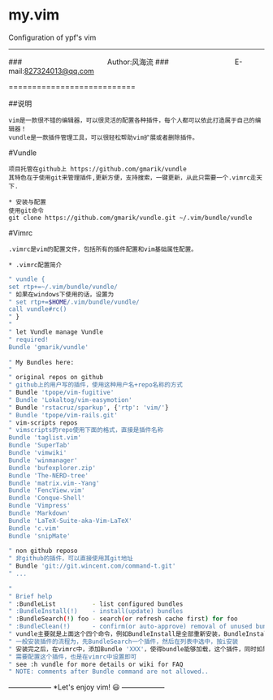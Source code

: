 my.vim
===========================
Configuration of ypf's vim

****
###　　　　　　　　　　　　Author:风海流
###　　　　　　　　　 E-mail:827324013@qq.com

===========================



##说明

    vim是一款很不错的编辑器，可以很灵活的配置各种插件，每个人都可以依此打造属于自己的编辑器！
    vundle是一款插件管理工具，可以很轻松帮助vim扩展或者删除插件。


#Vundle

    项目托管在github上 https://github.com/gmarik/vundle
    其特色在于使用git来管理插件,更新方便，支持搜索，一键更新，从此只需要一个.vimrc走天下.

    * 安装与配置
    使用git命令
    git clone https://github.com/gmarik/vundle.git ~/.vim/bundle/vundle
    

#Vimrc

    .vimrc是vim的配置文件，包括所有的插件配置和vim基础属性配置。

    * .vimrc配置简介
```Bash
" vundle {
set rtp+=~/.vim/bundle/vundle/
" 如果在windows下使用的话，设置为
" set rtp+=$HOME/.vim/bundle/vundle/
call vundle#rc()
" }
"
" let Vundle manage Vundle
" required!
Bundle 'gmarik/vundle'
  
" My Bundles here:
"
" original repos on github
" github上的用户写的插件，使用这种用户名+repo名称的方式
" Bundle 'tpope/vim-fugitive'
" Bundle 'Lokaltog/vim-easymotion'
" Bundle 'rstacruz/sparkup', {'rtp': 'vim/'}
" Bundle 'tpope/vim-rails.git'
" vim-scripts repos
" vimscripts的repo使用下面的格式，直接是插件名称
Bundle 'taglist.vim'
Bundle 'SuperTab'
Bundle 'vimwiki'
Bundle 'winmanager'
Bundle 'bufexplorer.zip'
Bundle 'The-NERD-tree'
Bundle 'matrix.vim--Yang'
Bundle 'FencView.vim'
Bundle 'Conque-Shell'
Bundle 'Vimpress'
Bundle 'Markdown'
Bundle 'LaTeX-Suite-aka-Vim-LaTeX'
Bundle 'c.vim'
Bundle 'snipMate'
  
" non github reposo
" 非github的插件，可以直接使用其git地址
" Bundle 'git://git.wincent.com/command-t.git'
" ...
  
"
" Brief help
" :BundleList          - list configured bundles
" :BundleInstall(!)    - install(update) bundles
" :BundleSearch(!) foo - search(or refresh cache first) for foo
" :BundleClean(!)      - confirm(or auto-approve) removal of unused bundles
" vundle主要就是上面这个四个命令，例如BundleInstall是全部重新安装，BundleInstall!则是更新
" 一般安装插件的流程为，先BundleSearch一个插件，然后在列表中选中，按i安装
" 安装完之后，在vimrc中，添加Bundle 'XXX'，使得bundle能够加载，这个插件，同时如果
" 需要配置这个插件，也是在vimrc中设置即可
" see :h vundle for more details or wiki for FAQ
" NOTE: comments after Bundle command are not allowed..
```

——————
    *Let's enjoy vim! :smiley:
——————
